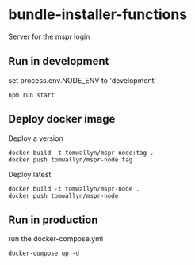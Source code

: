 # bundle-installer-functions

Server for the mspr login

## Run in development

set process.env.NODE_ENV to 'development'
```shell
npm run start
```

## Deploy docker image

Deploy a version
```
docker build -t tomwallyn/mspr-node:tag .
docker push tomwallyn/mspr-node:tag
```

Deploy latest
```
docker build -t tomwallyn/mspr-node .
docker push tomwallyn/mspr-node
```

## Run in production

run the docker-compose.yml
```
docker-compose up -d
```
